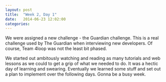 ```yaml
---
layout: post
title:  "Week 2, Day 1"
date:   2014-06-23 12:02:00
categories:
---
```


We were assigned a new challenge - the Guardian challenge. This is a real challenge used by The Guardian when interviewing new developers. Of course, Team 4loop was not the least bit phased. 

We started out ambitously watching and reading as many tutorials and web lessons as we could to get a grip of what we needed to do. It was a hectic day of learning and swearing. Eventually we learned some stuff and set out a plan to implement over the following days. Gonna be a busy week.
